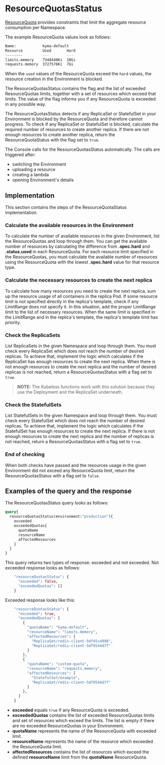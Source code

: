 # ResourceQuotasStatus 

[ResourceQuota](https://kubernetes.io/docs/concepts/policy/resource-quotas/) provides constraints that limit the aggregate resource consumption per Namespace.

The example ResourceQuota values look as follows:
```bash
Name:            kyma-default
Resource         Used       Hard
--------         ---        ---
limits.memory    7348440Ki  10Gi
requests.memory  3727576Ki  7Gi
```
When the `used` values of the ResourceQuota exceed the `hard` values, the resource creation in the Environment is blocked.

The ResourceQuotasStatus contains the flag and the list of exceeded ResourceQuotas limits, together with a set of resources which exceed that limits. The value of the flag informs you if any ResourceQuota is exceeded in any possible way.

The ResourceQuotasStatus detects if any ReplicaSet or StatefulSet in your Environment is blocked by the ResourceQuota and therefore cannot progress.
To check if any ReplicaSet or StatefulSet is blocked, calculate the required number of resources to create another replica. If there are not enough resources to create another replica, return the ResourceQuotaStatus with the flag set to `true`.

The Console calls for the ResourceQuotasStatus automatically. The calls are triggered after: 
- switching the Environment
- uploading a resource
- creating a lambda 
- opening Environment's details

## Implementation

This section contains the steps of the ResourceQuotaStatus implementation.

### Calculate the available resources in the Environment

To calculate the number of available resources in the given Environment, list the ResourceQuotas and loop through them.
You can get the available number of resources by calculating the difference from **.spec.hard** and **.status.used** in each ResourceQuota.
For each resource limit specified in the ResourceQuotas, you must calculate the available number of resources using the ResourceQuota with the lowest **.spec.hard** value for that resource type.

### Calculate the necessary resources to create the next replica

To calculate how many resources you need to create the next replica, sum up the resource usage of all containers in the replica Pod.
If some resource limit is not specified directly in the replica's template, check if any LimitRange does not specify it.
In this situation, add the proper LimitRange limit to the list of necessary resources.
When the same limit is specified in the LimitRange and in the replica's template, the replica's template limit has priority.

### Check the ReplicaSets

List ReplicaSets in the given Namespace and loop through them. You must check every ReplicaSet which does not reach the number of desired replicas.
To achieve that, implement the logic which calculates if the ReplicaSet has enough resources to create the next replica.
When there is not enough resources to create the next replica and the number of desired replicas is not reached, return a ResourceQuotasStatus with a flag set to `true`.

>**NOTE:** The Kubeless functions work with this solution because they use the Deployment and the ReplicaSet underneath.

### Check the StatefulSets

List StatefulSets in the given Namespace and loop through them. You must check every StatefulSet which does not reach the number of desired replicas.
To achieve that, implement the logic which calculates if the StatefulSet has enough resources to create the next replica.
If there is not enough resources to create the next replica and the number of replicas is not reached, return a ResourceQuotasStatus with a flag set to `true`.

### End of checking

When both checks have passed and the resources usage in the given Environment did not exceed any ResourceQuota limit, return the ResourceQuotasStatus with a flag set to `false`.

## Examples of the query and the response

The ResourceQuotasStatus query looks as follows:
```graphql
query{
  resourceQuotasStatus(environment:"production"){
    exceeded
    exceededQuotas{
      quotaName
      resourceName
      affectedResources
    }
  } 
}
```
This query returns two types of response: exceeded and not exceeded.
Not exceeded response looks as follows:
```graphql endpoint doc
    "resourceQuotasStatus": {
      "exceeded": false,
      "exceededQuotas": []
    }
```
Exceeded response looks like this:
```graphql endpoint doc
    "resourceQuotasStatus": {
      "exceeded": true,
      "exceededQuotas": [
        {
          "quotaName": "kyma-default",
          "resourceName": "limits.memory",
          "affectedResources": [
            "ReplicaSet/redis-client-5df45c4998",
            "ReplicaSet/redis-client-5df9544d7f"
          ]
        },
        {
          "quotaName": "custom-quota",
          "resourceName": "requests.memory",
          "affectedResources": [
            "StatefulSet/example",
            "ReplicaSet/redis-client-5df9544d7f"
          ]
        },
      ]
    }
```
- **exceeded** equals `true` if any ResourceQuota is exceeded.
- **exceededQuotas** contains the list of exceeded ResourceQuotas limits and set of resources which exceed the limits. The list is empty if there are no exceeded ResourceQuotas in your Environment.
- **quotaName** represents the name of the ResourceQuota with exceeded limit.
- **resourceName** represents the name of the resource which exceeded the ResourceQuota limit.
- **affectedResources** contains the list of resources which exceed the defined **resourceName** limit from the **quotaName** ResourceQuota.
